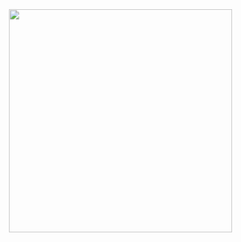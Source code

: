 <div align="center">
  <img src="https://c.tenor.com/JRlqKEzqFmgiAAAAM/survey-corps.gif" width="400">
</div>